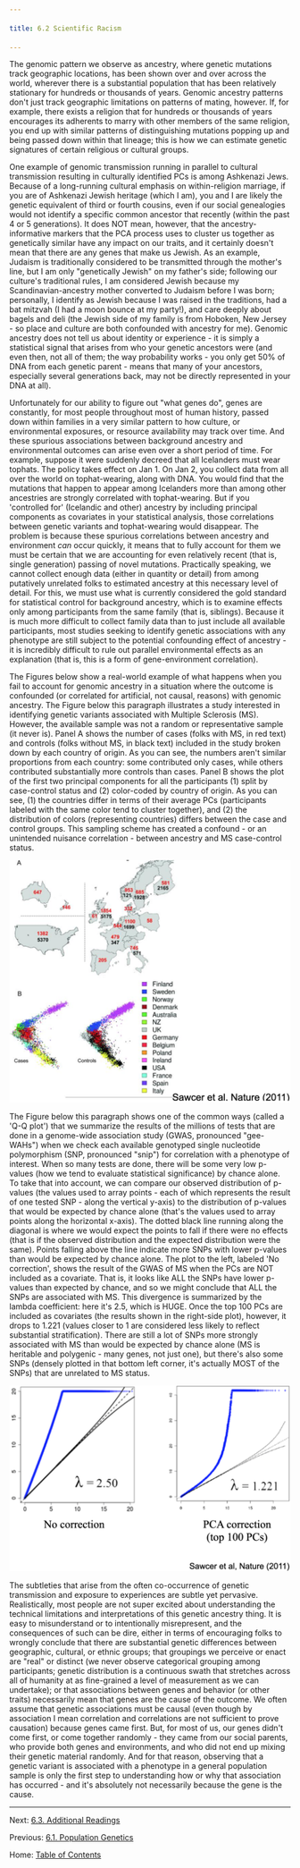 ```yaml
---

title: 6.2 Scientific Racism

---
```


The genomic pattern we observe as ancestry, where genetic mutations track geographic locations, has been shown over and over across the world, wherever there is a substantial population that has been relatively stationary for hundreds or thousands of years. Genomic ancestry patterns don't just track geographic limitations on patterns of mating, however. If, for example, there exists a religion that for hundreds or thousands of years encourages its adherents to marry with other members of the same religion, you end up with similar patterns of distinguishing mutations popping up and being passed down within that lineage; this is how we can estimate genetic signatures of certain religious or cultural groups.

One example of genomic transmission running in parallel to cultural transmission resulting in culturally identified PCs is among Ashkenazi Jews. Because of a long-running cultural emphasis on within-religion marriage, if you are of Ashkenazi Jewish heritage (which I am), you and I are likely the genetic equivalent of third or fourth cousins, even if our social genealogies would not identify a specific common ancestor that recently (within the past 4 or 5 generations). It does NOT mean, however, that the ancestry-informative markers that the PCA process uses to cluster us together as genetically similar have any impact on our traits, and it certainly doesn't mean that there are any genes that make us Jewish. As an example, Judaism is traditionally considered to be transmitted through the mother's line, but I am only "genetically Jewish" on my father's side; following our culture's traditional rules, I am considered Jewish because my Scandinavian-ancestry mother converted to Judaism before I was born; personally, I identify as Jewish because I was raised in the traditions, had a bat mitzvah (I had a moon bounce at my party!), and care deeply about bagels and deli (the Jewish side of my family is from Hoboken, New Jersey - so place and culture are both confounded with ancestry for me). Genomic ancestry does not tell us about identity or experience - it is simply a statistical signal that arises from who your genetic ancestors were (and even then, not all of them; the way probability works - you only get 50% of DNA from each genetic parent - means that many of your ancestors, especially several generations back, may not be directly represented in your DNA at all).

Unfortunately for our ability to figure out "what genes do", genes are constantly, for most people throughout most of human history, passed down within families in a very similar pattern to how culture, or environmental exposures, or resource availability may track over time. And these spurious associations between background ancestry and environmental outcomes can arise even over a short period of time. For example, suppose it were suddenly decreed that all Icelanders must wear tophats. The policy takes effect on Jan 1. On Jan 2, you collect data from all over the world on tophat-wearing, along with DNA. You would find that the mutations that happen to appear among Icelanders more than among other ancestries are strongly correlated with tophat-wearing. But if you 'controlled for' (Icelandic and other) ancestry by including principal components as covariates in your statistical analysis, those correlations between genetic variants and tophat-wearing would disappear. The problem is because these spurious correlations between ancestry and environment *can* occur quickly, it means that to fully account for them we must be certain that we are accounting for even relatively recent (that is, single generation) passing of novel mutations. Practically speaking, we cannot collect enough data (either in quantity or detail) from among putatively unrelated folks to estimated ancestry at this necessary level of detail. For this, we must use what is currently considered the gold standard for statistical control for background ancestry, which is to examine effects only among participants from the same family (that is, siblings). Because it is much more difficult to collect family data than to just include all available participants, most studies seeking to identify genetic associations with any phenotype are still subject to the potential confounding effect of ancestry - it is incredibly difficult to rule out parallel environmental effects as an explanation (that is, this is a form of gene-environment correlation).

The Figures below show a real-world example of what happens when you fail to account for genomic ancestry in a situation where the outcome is confounded (or correlated for artificial, not causal, reasons) with genomic ancestry. The Figure below this paragraph illustrates a study interested in identifying genetic variants associated with Multiple Sclerosis (MS). However, the available sample was not a random or representative sample (it never is). Panel A shows the number of cases (folks with MS, in red text) and controls (folks without MS, in black text) included in the study broken down by each country of origin. As you can see, the numbers aren't similar proportions from each country: some contributed only cases, while others contributed substantially more controls than cases. Panel B shows the plot of the first two principal components for all the participants (1) split by case-control status and (2) color-coded by country of origin. As you can see, (1) the countries differ in terms of their average PCs (participants labeled with the same color tend to cluster together), and (2) the distribution of colors (representing countries) differs between the case and control groups. This sampling scheme has created a confound - or an unintended nuisance correlation - between ancestry and MS case-control status.

![sawcer_et_al_2011_sampling.png](../img/sawcer_et_al_2011_sampling.png)

The Figure below this paragraph shows one of the common ways (called a 'Q-Q plot') that we summarize the results of the millions of tests that are done in a genome-wide association study (GWAS, pronounced "gee-WAHs") when we check each available genotyped single nucleotide polymorphism (SNP, pronounced "snip") for correlation with a phenotype of interest. When so many tests are done, there will be some very low p-values (how we tend to evaluate statistical significance) by chance alone. To take that into account, we can compare our observed distribution of p-values (the values used to array points - each of which represents the result of one tested SNP - along the vertical y-axis) to the distribution of p-values that would be expected by chance alone (that's the values used to array points along the horizontal x-axis). The dotted black line running along the diagonal is where we would expect the points to fall if there were no effects (that is if the observed distribution and the expected distribution were the same). Points falling above the line indicate more SNPs with lower p-values than would be expected by chance alone. The plot to the left, labeled 'No correction', shows the result of the GWAS of MS when the PCs are NOT included as a covariate. That is, it looks like ALL the SNPs have lower p-values than expected by chance, and so we might conclude that ALL the SNPs are associated with MS. This divergence is summarized by the lambda coefficient: here it's 2.5, which is HUGE. Once the top 100 PCs are included as covariates (the results shown in the right-side plot), however, it drops to 1.221 (values closer to 1 are considered less likely to reflect substantial stratification). There are still a lot of SNPs more strongly associated with MS than would be expected by chance alone (MS is heritable and polygenic - many genes, not just one), but there's also some SNPs (densely plotted in that bottom left corner, it's actually MOST of the SNPs) that are unrelated to MS status.

![sawcer_et_al_2011_qq_plots.png](../img/sawcer_et_al_2011_qq_plots.png)

The subtleties that arise from the often co-occurrence of genetic transmission and exposure to experiences are subtle yet pervasive. Realistically, most people are not super excited about understanding the technical limitations and interpretations of this genetic ancestry thing. It is easy to misunderstand or to intentionally misrepresent, and the consequences of such can be dire, either in terms of encouraging folks to wrongly conclude that there are substantial genetic differences between geographic, cultural, or ethnic groups; that groupings we perceive or enact are "real" or distinct (we never observe categorical grouping among participants; genetic distribution is a continuous swath that stretches across all of humanity at as fine-grained a level of measurement as we can undertake); or that associations between genes and behavior (or other traits) necessarily mean that genes are the cause of the outcome. We often assume that genetic associations must be causal (even though by association I mean correlation and correlations are not sufficient to prove causation) because genes came first. But, for most of us, our genes didn't come first, or come together randomly - they came from our social parents, who provide both genes and environments, and who did not end up mixing their genetic material randomly. And for that reason, observing that a genetic variant is associated with a phenotype in a general population sample is only the first step to understanding how or why that association has occurred - and it's absolutely not necessarily because the gene is the cause.

-----

Next: [6.3. Additional Readings](6.3_readings.md)

Previous: [6.1. Population Genetics](6.1_population_genetics.md)

Home: [Table of Contents](../README.md)
